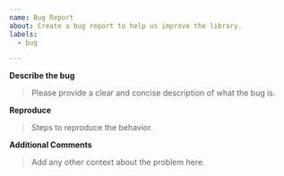 ```yaml
---
name: Bug Report
about: Create a bug report to help us improve the library.
labels:
  - bug

---
```


**Describe the bug**

> Please provide a clear and concise description of what the bug is.

**Reproduce**

> Steps to reproduce the behavior.


**Additional Comments**

> Add any other context about the problem here.

